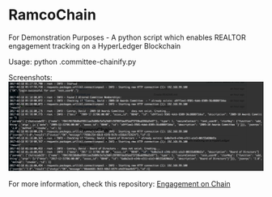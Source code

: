 # RamcoChain
For Demonstration Purposes - A python script which enables REALTOR engagement tracking on a HyperLedger Blockchain

Usage: python .committee-chainify.py

Screenshots:
<kbd>
![Screenshots](https://raw.githubusercontent.com/RAMCO-AMS/RamcoChain/master/assets/ss1.png)
</kbd>

For more information, check this repository: [Engagement on Chain](https://github.com/NationalAssociationOfRealtors/EngagementOnChain)
